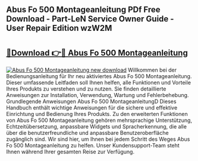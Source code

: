 ## Abus Fo 500 Montageanleitung PDf Free Download - Part-LeN Service Owner Guide - User Repair Edition wzW2M

# <h2><a href="http://df88mz.blite.top/?on=Abus+Fo+500+Montageanleitung">🔗Download 👉🔴 Abus Fo 500 Montageanleitung</a></h2>

[![Abus Fo 500 Montageanleitung new download](https://i.imgur.com/lujVjoI.png)](http://df88mz.blite.top/?on=Abus+Fo+500+Montageanleitung)
Willkommen bei der Bedienungsanleitung für Ihr neu aktiviertes Abus Fo 500 Montageanleitung. Dieser umfassende Leitfaden soll Ihnen helfen, alle Funktionen und Vorteile Ihres Produkts zu verstehen und zu nutzen. Sie finden detaillierte Anweisungen zur Installation, Verwendung, Wartung und Fehlerbehebung. Grundlegende Anweisungen Abus Fo 500 MontageanleitungD Dieses Handbuch enthält wichtige Anweisungen für die sichere und effektive Einrichtung und Bedienung Ihres Produkts. Zu den erweiterten Funktionen von Abus Fo 500 Montageanleitung gehören mehrsprachige Unterstützung, Echtzeitübersetzung, anpassbare Widgets und Spracherkennung, die alle über die benutzerfreundliche und anpassbare Benutzeroberfläche zugänglich sind. Wir sind hier, um Ihnen bei jedem Schritt des Weges Abus Fo 500 Montageanleitung zu helfen. Unser Kundensupport-Team steht Ihnen während Ihrer gesamten Reise zur Verfügung.
